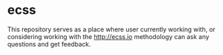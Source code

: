 # ecss

This repository serves as a place where user currently working with, or considering working with the http://ecss.io methodology can ask any questions and get feedback.
